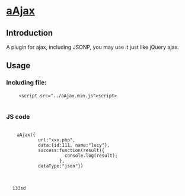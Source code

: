 # <a href=";;">aAjax</a>

<h2>Introduction</h2>
<p>A plugin for ajax, including JSONP, you may use it just like jQuery ajax.</p>

<h2>Usage</h2>
<h3>Including file:</h3>
<div class='highlight highlight-html'>
  <pre>
    <code><<span class="pl-ent">script</span> <span class="pl-e">src</span>=<span class="pl-s"><span class="pl-pds">"</span>../aAjax.min.js<span class="pl-pds">"</span></span>></<span class="pl-ent">script</span>></code>
  </pre>
</div>
<h3>JS code</h3>
<div>
  <pre>
    <code>
    aAjax({
            url:"xxx.php",
            data:{id:111, name:"lucy"},
            success:function(result){
                      console.log(result);
                    },
            dataType:"json"})
    </code>
  </pre>
</div>
<pre>
  <code>133sd</code>
</pre>
